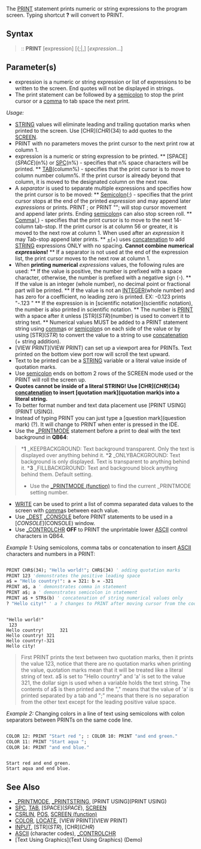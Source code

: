 The [PRINT](PRINT) statement prints numeric or string expressions to the program screen. Typing shortcut **?**  will convert to PRINT.


## Syntax

> :: **PRINT** [expression] [{;|,] [*expression*...]


## Parameter(s)

* expression is a numeric or string expression or list of expressions to be written to the screen. End quotes will not be displayed in strings.
* The print statement can be followed by a [semicolon](semicolon) to stop the print cursor or a [comma](comma) to tab space the next print.


*Usage:*
* [STRING](STRING) values will eliminate leading and trailing quotation marks when printed to the screen. Use [CHR$](CHR$)(34) to add quotes to the [SCREEN](SCREEN).
* PRINT with no parameters moves the print cursor to the next print row at column 1.
* expression is a numeric or string expression to be printed.
** [SPACE$](SPACE$)(n%) or [SPC](SPC)(n%) - specifies that n% space characters will be printed.
** [TAB](TAB)(column%) - specifies that the print cursor is to move to column number column%. If the print cursor is already beyond that column, it is moved to the designated column on the next row.
* A *separator* is used to separate multiple expressions and specifies how the print cursor is to be moved:
** [Semicolon](Semicolon)(;) - specifies that the print cursor stops at the end of the printed *expression* and may append later *expressions* or prints. PRINT ; or PRINT ""; will stop cursor movement and append later prints. Ending [semicolon](semicolon)s can also stop screen roll.
** [Comma](Comma)(,) - specifies that the print cursor is to move to the next 14-column tab-stop. If the print cursor is at column 56 or greater, it is moved to the next row at column 1. When used after an *expression* it may Tab-stop append later prints.
** [+](+)(+) uses [concatenation](concatenation) to add [STRING](STRING) expressions ONLY with no spacing. **Cannot combine  numerical *expression*s!**
** If a separator is not used at the end of the expression list, the print cursor moves to the next row at column 1.
* When **printing numerical** *expressions* values, the following rules are used:
** If the value is positive, the number is prefixed with a space character, otherwise, the number is prefixed with a negative sign (-).
** If the value is an integer (whole number), no decimal point or fractional part will be printed.
** If the value is not an [INTEGER](INTEGER)(whole number) and has zero for a coefficient, no leading zero is printed. EX: -0.123 prints "-.123 "
** If the expression is in [scientific notation](scientific notation), the number is also printed in scientific notation.
** The number is [PRINT](PRINT) with a space after it unless [STR$](STR$)(number) is used to convert it to string text.
** Numerical values MUST be added to a PRINT statement string using [comma](comma)s or [semicolon](semicolon)s on each side of the value or by using [STR$](STR$) to convert the value to a string to use [concatenation](concatenation) (+ string addition).
* [VIEW PRINT](VIEW PRINT) can set up a viewport area for PRINTs. Text printed on the bottom view port row will scroll the text upward. 
* Text to be printed can be a [STRING](STRING) variable or a literal value inside of quotation marks. 
* Use [semicolon](semicolon) ends on bottom 2 rows of the SCREEN mode used or the PRINT will roll the screen up. 
* **Quotes cannot be inside of a literal STRING! Use [CHR$](CHR$)(34) [concatenation](concatenation) to insert [quotation mark](quotation mark)s into a literal string.** 
* To better format number and text data placement use [PRINT USING](PRINT USING).
* Instead of typing PRINT you can just type a [question mark](question mark) (?). It will change to PRINT when enter is pressed in the IDE.
* Use the [_PRINTMODE](_PRINTMODE) statement before a print to deal with the text background in **QB64**:
> ***1** _KEEPBACKGROUND: Text background transparent. Only the text is displayed over anything behind it.
> ***2** _ONLYBACKGROUND: Text background is only displayed. Text is transparent to anything behind it.
> ***3** _FILLBACKGROUND: Text and background block anything behind them. Default setting.
> * Use the [_PRINTMODE (function)](_PRINTMODE (function)) to find the current _PRINTMODE setting number.
* [WRITE](WRITE) can be used to print a list of comma separated data values to the screen with [comma](comma)s between each value.
* Use [_DEST](_DEST) [_CONSOLE](_CONSOLE) before PRINT statements to be used in a [$CONSOLE]($CONSOLE) window.
* Use [_CONTROLCHR](_CONTROLCHR) **OFF** to PRINT the unprintable lower [ASCII](ASCII) control characters in QB64. 


*Example 1:* Using semicolons, comma tabs or concatenation to insert [ASCII](ASCII) characters and numbers in a PRINT:

```vb

PRINT CHR$(34); "Hello world!"; CHR$(34) ' adding quotation marks
PRINT 123 'demonstrates the positive leading space
a$ = "Hello country!": a = 321: b = -321
PRINT a$, a ' demonstrates comma in statement
PRINT a$; a ' demonstrates semicolon in statement
PRINT a$ + STR$(b) ' concatenation of string numerical values only
? "Hello city!" ' a ? changes to PRINT after moving cursor from the code line in IDE

```

```text

"Hello world!"
 123
Hello country!      321
Hello country! 321
Hello country!-321
Hello city!

```

> First PRINT prints the text between two quotation marks, then it prints the value 123, notice that there are no quotation marks when printing the value, quotation marks mean that it will be treated like a literal string of text. a$ is set to "Hello country" and 'a' is set to the value 321, the dollar sign is used when a variable holds the text string. The contents of a$ is then printed and the "," means that the value of 'a' is printed separated by a tab and ";" means that there is no separation from the other text except for the leading positive value space.


*Example 2:* Changing colors in a line of text using semicolons with colon separators between PRINTs on the same code line.

```vb

COLOR 12: PRINT "Start red "; : COLOR 10: PRINT "and end green."
COLOR 11: PRINT "Start aqua ";
COLOR 14: PRINT "and end blue."

```

```text

Start red and end green.
Start aqua and end blue. 
```



## See Also

* [_PRINTMODE](_PRINTMODE), [_PRINTSTRING](_PRINTSTRING), [PRINT USING](PRINT USING)
* [SPC](SPC), [TAB](TAB), [SPACE$](SPACE$), [SCREEN](SCREEN)
* [CSRLIN](CSRLIN), [POS](POS), [SCREEN (function)](SCREEN (function))
* [COLOR](COLOR), [LOCATE](LOCATE), [VIEW PRINT](VIEW PRINT)
* [INPUT](INPUT), [STR$](STR$), [CHR$](CHR$)
* [ASCII](ASCII) (character codes), [_CONTROLCHR](_CONTROLCHR)
* [Text Using Graphics](Text Using Graphics) (Demo)




